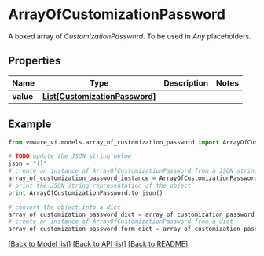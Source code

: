 # ArrayOfCustomizationPassword

A boxed array of *CustomizationPassword*. To be used in *Any* placeholders. 

## Properties
Name | Type | Description | Notes
------------ | ------------- | ------------- | -------------
**value** | [**List[CustomizationPassword]**](CustomizationPassword.md) |  | 

## Example

```python
from vmware_vi.models.array_of_customization_password import ArrayOfCustomizationPassword

# TODO update the JSON string below
json = "{}"
# create an instance of ArrayOfCustomizationPassword from a JSON string
array_of_customization_password_instance = ArrayOfCustomizationPassword.from_json(json)
# print the JSON string representation of the object
print ArrayOfCustomizationPassword.to_json()

# convert the object into a dict
array_of_customization_password_dict = array_of_customization_password_instance.to_dict()
# create an instance of ArrayOfCustomizationPassword from a dict
array_of_customization_password_form_dict = array_of_customization_password.from_dict(array_of_customization_password_dict)
```
[[Back to Model list]](../README.md#documentation-for-models) [[Back to API list]](../README.md#documentation-for-api-endpoints) [[Back to README]](../README.md)


